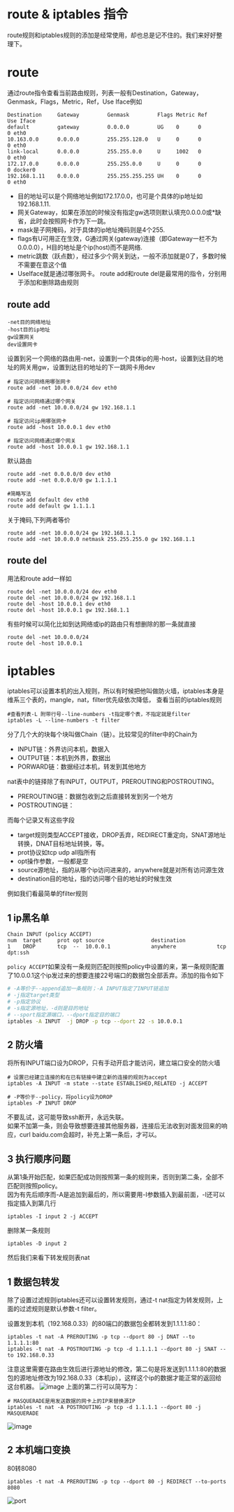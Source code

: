 # route & iptables 指令
route规则和iptables规则的添加是经常使用，却也总是记不住的。我们来好好整理下。
# route
通过route指令查看当前路由规则，列表一般有Destination，Gateway，Genmask，Flags，Metric，Ref，Use Iface例如
```
Destination     Gateway         Genmask         Flags Metric Ref    Use Iface
default         gateway         0.0.0.0         UG    0      0        0 eth0
10.163.0.0      0.0.0.0         255.255.128.0   U     0      0        0 eth0
link-local      0.0.0.0         255.255.0.0     U     1002   0        0 eth0
172.17.0.0      0.0.0.0         255.255.0.0     U     0      0        0 docker0
192.168.1.11    0.0.0.0         255.255.255.255 UH    0      0        0 eth0
```
- 目的地址可以是个网络地址例如172.17.0.0，也可是个具体的ip地址如192.168.1.11.  
- 网关Gateway，如果在添加的时候没有指定gw选项则默认填充0.0.0.0或*缺省，此时会按照网卡作为下一跳。  
- mask是子网掩码，对于具体的ip地址掩码则是4个255.  
- flags有U可用正在生效，G通过网关(gateway)连接（即Gateway一栏不为0.0.0.0），H目的地址是个ip(host)而不是网络.  
- metric跳数（跃点数），经过多少个网关到达，一般不添加就是0了，多数时候不需要在意这个值  
- UseIface就是通过哪张网卡。
route add和route del是最常用的指令，分别用于添加和删除路由规则
## route add
```
-net目的网络地址 
-host目的ip地址
gw设置网关
dev设置网卡
```
设置到另一个网络的路由用-net，设置到一个具体ip的用-host，设置到达目的地址的网关用gw，设置到达目的地址的下一跳网卡用dev
```
# 指定访问网络用哪张网卡
route add -net 10.0.0.0/24 dev eth0

# 指定访问网络通过哪个网关 
route add -net 10.0.0.0/24 gw 192.168.1.1

# 指定访问ip用哪张网卡
route add -host 10.0.0.1 dev eth0

# 指定访问网络通过哪个网关 
route add -host 10.0.0.1 gw 192.168.1.1
```
默认路由
```
route add -net 0.0.0.0/0 dev eth0
route add -net 0.0.0.0/0 gw 1.1.1.1

#简略写法
route add default dev eth0
route add default gw 1.1.1.1
```
关于掩码,下列两者等价
```
route add -net 10.0.0.0/24 gw 192.168.1.1
route add -net 10.0.0.0 netmask 255.255.255.0 gw 192.168.1.1
```
## route del
用法和route add一样如
```
route del -net 10.0.0.0/24 dev eth0
route del -net 10.0.0.0/24 gw 192.168.1.1
route del -host 10.0.0.1 dev eth0
route del -host 10.0.0.1 gw 192.168.1.1
```
有些时候可以简化比如到达网络或ip的路由只有想删除的那一条就直接
```
route del -net 10.0.0.0/24
route del -host 10.0.0.1
```
# iptables
iptables可以设置本机的出入规则，所以有时候把他叫做防火墙，iptables本身是维系三个表的，mangle，nat，filter优先级依次降低，
查看当前的iptables规则
```
#查看列表-L 附带行号--line-numbers -t指定哪个表，不指定就是filter
iptables -L --line-numbers -t filter
```
分了几个大的块每个块叫做Chain（链）。比较常见的filter中的Chain为
- INPUT链：外界访问本机，数据入
- OUTPUT链：本机到外界，数据出
- PORWARD链：数据经过本机，转发到其他地方

nat表中的链择除了有INPUT，OUTPUT，PREROUTING和POSTROUTING。
- PREROUTING链：数据包收到之后直接转发到另一个地方
- POSTROUTING链：

而每个记录又有这些字段
- target规则类型ACCEPT接收，DROP丢弃，REDIRECT重定向，SNAT源地址转换，DNAT目标地址转换，等。
- prot协议如tcp udp all指所有
- opt操作参数，一般都是空
- source源地址，指的从哪个ip访问进来的，anywhere就是对所有访问源生效
- destination目的地址，指的访问哪个目的地址的时候生效

例如我们看最简单的filter规则
## 1 ip黑名单
```
Chain INPUT (policy ACCEPT)
num  target     prot opt source               destination         
1    DROP       tcp  --  10.0.0.1             anywhere             tcp dpt:ssh         
```
`policy ACCEPT`如果没有一条规则匹配则按照policy中设置的来，第一条规则配置了10.0.0.1这个ip发过来的想要连接22号端口的数据包全部丢弃。添加的指令如下
```bash
# -A等价于--append追加一条规则；-A INPUT指定了INPUT链追加
# -j指定target类型
# -p指定协议
# -s指定源地址，-d则是目的地址
# --sport指定源端口，--dport指定目的端口
iptables -A INPUT  -j DROP -p tcp --dport 22 -s 10.0.0.1
```
## 2 防火墙
将所有INPUT端口设为DROP，只有手动开启才能访问，建立端口安全的防火墙
```
# 设置已经建立连接的和在已有链接中建立新的连接的规则为accept
iptables -A INPUT -m state --state ESTABLISHED,RELATED -j ACCEPT

# -P等价于--policy，将policy设为DROP
iptables -P INPUT DROP
```
不要乱试，这可能导致ssh断开，永远失联。  
如果不加第一条，则会导致想要连接其他服务器，连接后无法收到对面发回来的响应，curl baidu.com会超时，补充上第一条后，才可以。
## 3 执行顺序问题
从第1条开始匹配，如果匹配成功则按照第一条的规则来，否则到第二条，全部不匹配则按照policy。  
因为有先后顺序而-A是追加到最后的，所以需要用-I参数插入到最前面，-I还可以指定插入到第几行
```
iptables -I input 2 -j ACCEPT
```
删除某一条规则
```
iptables -D input 2
```
然后我们来看下转发规则表nat

## 1 数据包转发
除了设置过滤规则iptables还可以设置转发规则，通过-t nat指定为转发规则，上面的过滤规则是默认参数-t filter。

设置发到本机（192.168.0.33）的80端口的数据包全都转发到1.1.1.1:80：
```
iptables -t nat -A PREROUTING -p tcp --dport 80 -j DNAT --to 1.1.1.1:80
iptables -t nat -A POSTROUTING -p tcp -d 1.1.1.1 --dport 80 -j SNAT --to 192.168.0.33
```
注意这里需要在路由生效后进行源地址的修改，第二句是将发送到1.1.1.1:80的数据包的源地址修改为192.168.0.33（本机ip），这样这个ip的数据才能正常的返回给这台机器。
![image](img/iptables.gif)
上面的第二行可以简写为：
```
# MASQUERADE是用发送数据的网卡上的IP来替换源IP
iptables -t nat -A POSTROUTING -p tcp -d 1.1.1.1 --dport 80 -j MASQUERADE
```
![image](img/iptables2.gif)
## 2 本机端口变换
80转8080
```
iptables -t nat -A PREROUTING -p tcp --dport 80 -j REDIRECT --to-ports 8080
```
![port](img/iptables3.gif)

